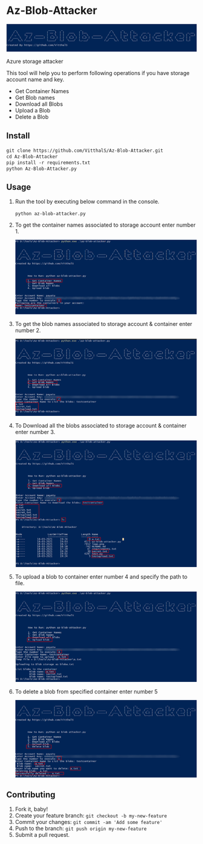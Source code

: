 # Az-Blob-Attacker
![logo](https://raw.githubusercontent.com/VitthalS/Az-Blob-Attacker/main/logo.png)

Azure storage attacker

This tool will help you to perform following operations if you have storage account name and key.

- Get Container Names
- Get Blob names
- Download all Blobs
- Upload a Blob
- Delete a Blob


## Install

    git clone https://github.com/VitthalS/Az-Blob-Attacker.git
    cd Az-Blob-Attacker
    pip install -r requirements.txt
    python Az-Blob-Attacker.py

## Usage

1. Run the tool by executing below command in the console.

    `python az-blob-attacker.py`

2. To get the container names associated to storage account enter number 1.

    ![az-blob-attacker](https://raw.githubusercontent.com/VitthalS/Az-Blob-Attacker/main/Usage%20guide%20img/az-blob-attacker.png)

3. To get the blob names associated to storage account & container enter number 2.

    ![az-blob-attacker1](https://raw.githubusercontent.com/VitthalS/Az-Blob-Attacker/main/Usage%20guide%20img/az-blob-attacker1.png)

4. To Download all the blobs associated to storage account & container enter number 3.

    ![az-blob-attacker2](https://raw.githubusercontent.com/VitthalS/Az-Blob-Attacker/main/Usage%20guide%20img/az-blob-attacker2.png)

5. To upload a blob to container enter number 4 and specify the path to file.

    ![az-blob-attacker3](https://raw.githubusercontent.com/VitthalS/Az-Blob-Attacker/main/Usage%20guide%20img/az-blob-attacker3.png)

6. To delete a blob from specified container enter number 5

    ![deleteblob](https://raw.githubusercontent.com/VitthalS/Az-Blob-Attacker/main/Usage%20guide%20img/deleteblob.png)

## Contributing

1. Fork it, baby!
2. Create your feature branch: `git checkout -b my-new-feature`
3. Commit your changes: `git commit -am 'Add some feature'`
4. Push to the branch: `git push origin my-new-feature`
5. Submit a pull request.
